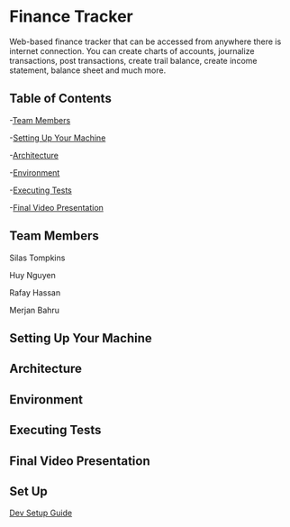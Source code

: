 # Finance Tracker 

Web-based finance tracker that can be accessed from anywhere there is internet connection. You can create charts of accounts, journalize transactions,
post transactions, create trail balance, create income statement, balance sheet and much more.

## Table of Contents

-[Team Members](#team-members)<br>

-[Setting Up Your Machine](#setting-up-your-machine)<br>

-[Architecture](#architecture)<br>

-[Environment](#environment)<br>

-[Executing Tests](#executing-tests)<br>

-[Final Video Presentation](#final-video-presentation)<br>

## Team Members
Silas Tompkins <br>

Huy Nguyen <br>

Rafay Hassan <br>

Merjan Bahru <br>

## Setting Up Your Machine

## Architecture


## Environment


## Executing Tests


## Final Video Presentation



## Set Up  
[Dev Setup Guide](https://github.com/SWE-4713/accounts-manager/blob/main/devsetup.md)
